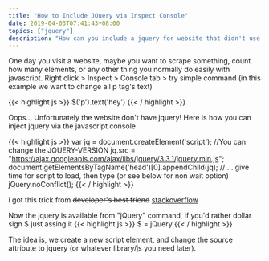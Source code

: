 ```yaml
---
title: "How to Include JQuery via Inspect Console"
date: 2019-04-03T07:41:43+08:00
topics: ["jquery"]
description: "How can you include a jquery for website that didn't use it via javascript console or inspect element"
---
```


One day you visit a website, maybe you want to scrape something, count how many elements, or any other thing you normally do easily with javascript. Right click > Inspect > Console tab > try simple command (in this example we want to change all p tag's text)

{{< highlight js >}}
$('p').text('hey')
{{< / highlight >}}

Oops... Unfortunately the website don't have jquery! Here is how you can inject jquery via the javascript console

{{< highlight js >}}
var jq = document.createElement('script');
//You can change the JQUERY-VERSION
jq.src = "https://ajax.googleapis.com/ajax/libs/jquery/3.3.1/jquery.min.js";
document.getElementsByTagName('head')[0].appendChild(jq);
// ... give time for script to load, then type (or see below for non wait option)
jQuery.noConflict();
{{< / highlight >}}

i got this trick from ~~developer's best friend~~ [stackoverflow](https://stackoverflow.com/questions/7474354/include-jquery-in-the-javascript-console)

Now the jquery is available from "jQuery" command, if you'd rather dollar sign $ just assing it
{{< highlight js >}}
$ = jQuery
{{< / highlight >}}

The idea is, we create a new script element, and change the source attribute to jquery (or whatever library/js you need later).



